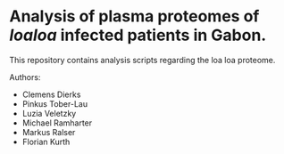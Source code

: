 # Analysis of plasma proteomes of *loaloa* infected patients in Gabon.

This repository contains analysis scripts regarding the loa loa proteome.

Authors:
- Clemens Dierks
- Pinkus Tober-Lau
- Luzia Veletzky
- Michael Ramharter
- Markus Ralser
- Florian Kurth
